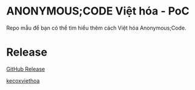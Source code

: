 # ANONYMOUS;CODE Việt hóa - PoC

Repo mẫu để bạn có thể tìm hiểu thêm cách Việt hóa Anonymous;Code.

# Release
[GitHub Release](https://github.com/kecox42069/ANONYMOUS-CODE_Vietnamese_PoC/releases/tag/release/)

[kecoxviethoa](https://download.kecoxviethoa.me/k5/archive/acvh.zip)
